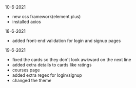 10-6-2021
- new css framework(element plus)
- installed axios

18-6-2021
- added front-end validation for login and signup pages

19-6-2021
- fixed the cards so they don't look awkward on the next line
- added extra details to cards like ratings
- courses page
- added extra regex for login/signup
- changed the theme